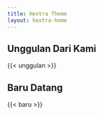 ```yaml
---
title: Hextra Theme
layout: hextra-home
---
```


<section id="bestsellers">
  <div class="container">
    <h2 class="section-title">Unggulan Dari Kami</h2>
    <div class="book-carousel-wrapper">
      <div class="book-carousel">
        {{< unggulan >}}
      </div>
    </div>
  </div>
</section>
<section id="new-releases">
  <div class="container">
    <h2 class="section-title">Baru Datang</h2>
    <div class="book-carousel-wrapper">
      <div class="book-carousel">
      {{< baru >}}
      </div>
    </div>
  </div>
</section>